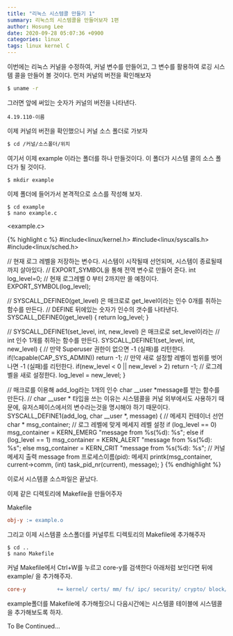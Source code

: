 ```yaml
---
title: "리눅스 시스템콜 만들기 1"
summary: 리눅스의 시스템콜을 만들어보자 1편
author: Hosung Lee
date: 2020-09-28 05:07:36 +0900
categories: linux
tags: linux kernel C
---
```

이번에는 리눅스 커널을 수정하여, 커널 변수를 만들어고, 그 변수를 활용하여 로깅 시스템 콜을 만들어 볼 것이다. 먼저 커널의 버전을 확인해보자

```bash
$ uname -r
```

그러면 앞에 써있는 숫자가 커널의 버전을 나타낸다.

```
4.19.110-이름
```

이제 커널의 버전을 확인했으니 커널 소스 폴더로 가보자

```bash
$ cd /커널/소스폴더/위치
```

여기서 이제 example 이라는 폴더를 하나 만들것이다. 이 폴더가 시스템 콜의 소스 폴더가 될 것이다.

```shell
$ mkdir example
```

이제 폴더에 들어가서 본격적으로 소스를 작성해 보자.

```shell
$ cd example
$ nano example.c
```

<example.c>

{% highlight c  %}
#include<linux/kernel.h>
#include<linux/syscalls.h>
#include<linux/sched.h>

// 현재 로그 레벨을 저장하는 변수다. 시스템이 시작될때 선언되며, 시스템이 종료될때까지 살아있다.
// EXPORT_SYMBOL을 통해 전역 변수로 만들어 준다.
int log_level=0; // 현재 로그레벨 0 부터 2까지만 쓸 예정이다.
EXPORT_SYMBOL(log_level);

// SYSCALL_DEFINE0(get_level) 은 매크로로 get_level이라는 인수 0개를 취하는 함수를 만든다.
// DEFINE 뒤에있는 숫자가 인수의 갯수를 나타낸다.
SYSCALL_DEFINE0(get_level)
{
    return log_level;
}

// SYSCALL_DEFINE1(set_level, int, new_level) 은 매크로로 set_level이라는
// int 인수 1개를 취하는 함수를 만든다. 
SYSCALL_DEFINE1(set_level, int, new_level)
{
    // 만약 Superuser 권한이 없으면 -1 (실패)를 리턴한다.
    if(!capable(CAP_SYS_ADMIN))
        return -1;
    // 만약 새로 설정할 레벨이 범위를 벗어나면 -1 (실패)를 리턴한다.
    if(new_level < 0 || new_level > 2)
        return -1;
    // 로그레벨을 새로 설정한다.
    log_level = new_level;
}

// 매크로를 이용해 add_log라는 1개의 인수 char __user *message를 받는 함수를 만든다.
// char __user * 타입을 쓰는 이유는 시스템콜을 커널 외부에서도 사용하기 때문에, 유저스페이스에서의 변수라는것을 명시해야 하기 때문이다.
SYSCALL_DEFINE1(add_log, char __user *, message)
{
    // 메세지 컨테이너 선언
    char * msg_container;
    // 로그 레벨에 맞게 메세지 레벨 설정
    if (log_level == 0)
        msg_container = KERN_EMERG "message from %s(%d): %s";
    else if (log_level == 1)
        msg_container = KERN_ALERT "message from %s(%d): %s";
    else
        msg_container = KERN_CRIT "message from %s(%d): %s";
    // 커널 메세지 출력 message from 프로세스이름(pid): 메세지
    printk(msg_container, current->comm, (int) task_pid_nr(current), message);
}
{% endhighlight %}

이로서 시스템콜 소스파일은 끝났다.

이제 같은 디렉토리에 Makefile을 만들어주자

Makefile

```makefile
obj-y := example.o
```

그리고 이제 시스템콜 소스폴더를 커널루트 디렉토리의 Makefile에 추가해주자

```shell
$ cd ..
$ nano Makefile
```

커널 Makefile에서 Ctrl+W를 누르고 core-y를 검색한다 아래처럼 보인다면 뒤에 example/ 을 추가해주자.

```makefile
core-y          += kernel/ certs/ mm/ fs/ ipc/ security/ crypto/ block/ example/
```

example폴더를 Makefile에 추가해줬으니 다음시간에는 시스템콜 테이블에 시스템콜을 추가해보도록 하자.



To Be Continued...


